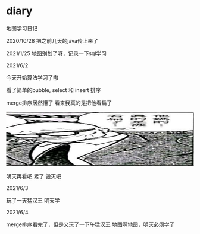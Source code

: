 # diary
地图学习日记

2020/10/28
把之前几天的java传上来了

2021/1/25
地图别划了呀，记录一下sql学习

2021/6/2

今天开始算法学习了嗷

看了简单的bubble, select 和 insert 排序

merge排序居然懵了 看来我真的是把他看扁了

![1622645212(1)-1622645238359](assets/1622645212(1)-1622645238359.jpg)

明天再看吧 累了 毁灭吧

2021/6/3

玩了一天猛汉王 明天学

2021/6/4 

merge排序看完了，但是又玩了一下午猛汉王
地图啊地图，明天必须学了
